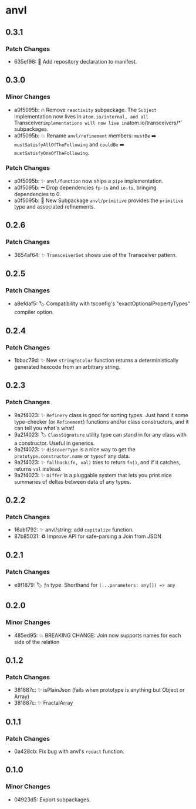 # anvl

## 0.3.1

### Patch Changes

- 635ef98: 🔧 Add repository declaration to manifest.

## 0.3.0

### Minor Changes

- a0f5095b: 🔥 Remove `reactivity` subpackage. The `Subject` implementation now lives in `atom.io/internal, and all `Transceiver`implementations will now live in`atom.io/transceivers/\*` subpackages.
- a0f5095b: 💥 Rename `anvl/refinement` members: `mustBe` ➡️ `mustSatisfyAllOfTheFollowing` and `couldBe` ➡️ `mustSatisfyOneOfTheFollowing`.

### Patch Changes

- a0f5095b: ✨ `anvl/function` now ships a `pipe` implementation.
- a0f5095b: ➖ Drop dependencies `fp-ts` and `io-ts`, bringing dependencies to 0.
- a0f5095b: 🎁 New Subpackage `anvl/primitive` provides the `primitive` type and associated refinements.

## 0.2.6

### Patch Changes

- 3654af64: ✨ `TransceiverSet` shows use of the Transceiver pattern.

## 0.2.5

### Patch Changes

- a8efdaf5: 🏷️ Compatibility with tsconfig's "exactOptionalPropertyTypes" compiler option.

## 0.2.4

### Patch Changes

- 1bbac79d: ✨ New `stringToColor` function returns a deterministically generated hexcode from an arbitrary string.

## 0.2.3

### Patch Changes

- 9a2f4023: ✨ `Refinery` class is good for sorting types. Just hand it some type-checker (or `Refinement`) functions and/or class constructors, and it can tell you what's what!
- 9a2f4023: 🏷️ `ClassSignature` utility type can stand in for any class with a constructor. Useful in generics.
- 9a2f4023: ✨ `discoverType` is a nice way to get the `prototype.constructor.name` or `typeof` any data.
- 9a2f4023: ✨ `fallback(fn, val)` tries to return `fn()`, and if it catches, returns `val` instead.
- 9a2f4023: ✨ `Differ` is a pluggable system that lets you print nice summaries of deltas between data of any types.

## 0.2.2

### Patch Changes

- 16ab1792: ✨ anvl/string: add `capitalize` function.
- 87b85031: ♻️ Improve API for safe-parsing a Join from JSON

## 0.2.1

### Patch Changes

- e8f1879: 🏷️ `ƒn` type. Shorthand for `(...parameters: any[]) => any`

## 0.2.0

### Minor Changes

- 485ed95: 💥 BREAKING CHANGE: Join now supports names for each side of the relation

## 0.1.2

### Patch Changes

- 381887c: ✨ isPlainJson (fails when prototype is anything but Object or Array)
- 381887c: ✨ FractalArray

## 0.1.1

### Patch Changes

- 0a428cb: Fix bug with anvl's `redact` function.

## 0.1.0

### Minor Changes

- 04923d5: Export subpackages.
